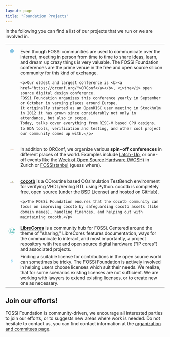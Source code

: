 ```yaml
---
layout: page
title: "Foundation Projects"
---
```


In the following you can find a list of our projects that we run or we
are involved in.

<table width="80%" align="center">
<tr>
  <td style="padding: 15px; vertical-align: top">
    <a href="https://orconf.org"><img src="/assets/orconf_logo.png" width="120px"></a>
  </td>
  <td>
    <p>Even though FOSSi communities are used to communicate over the internet, meeting in person from time to time to share ideas, learn, and dream up crazy things is very valuable.
    The FOSSi Foundation conferences are the prime venue in the free and open source silicon community for this kind of exchange.</p>

    <p>Our oldest and largest conference is <b><a href="https://orconf.org/">ORConf</a></b>, <i>the</i> open source digital design conference.
    FOSSi Foundation organizes this conference yearly in September or October in varying places around Europe.
    It originally started as an OpenRISC user meeting in Stockholm in 2012 it has grown since considerably not only in attendance, but also in scope.
    Today, talks cover everything from RISC-V based CPU designs, to EDA tools, verification and testing, and other cool project our community comes up with.</p>
  </td>
</tr>
<tr>
  <td style="padding: 15px; vertical-align: top">
    <img src="/latchup/images/latchupnoloc.png" width="120px">
  </td>
  <td>
    <p>In addition to ORConf, we organize various <b>spin-off conferences</b> in different places of the world.
    Examples include <a href="https://fossi-foundation.org/latchup/">Latch-Up</a>, or one-off events like the <a href="https://fossi-foundation.org/wosh/">Week of Open Source Hardware (WOSH)</a> in Zurich or <a href="https://fossi-foundation.org/fossistanbul/">FOSSistanbul</a> (guess where).</p>
  </td>
</tr>
<tr>
  <td style="padding: 15px; vertical-align: top">
    <img src="/assets/cocotb_logo_unofficial.png" width="120px">
  </td>
  <td>
    <p><b><a href="https://www.cocotb.org">cocotb</a></b> is a COroutine based COsimulation TestBench environment for verifying VHDL/Verilog RTL using Python.
    cocotb is completely free, open source (under the BSD License) and hosted on <a href="https://github.com/cocotb/cocotb">GitHub</a>).</p>

    <p>The FOSSi Foundation ensures that the cocotb community can focus on improving cocotb by safeguarding cocotb assets (like domain names), handling finances, and helping out with maintaining cocotb.</p>
  </td>
</tr>
<tr>
  <td style="padding: 10px; vertical-align: top">
    <a href="https://www.librecores.org"><img src="/assets/librecores_logo.png" width="120px" /></a>
  </td>
  <td>
    <b><a href="https://www.librecores.org">LibreCores</a></b> is a community hub for FOSSi.
    Centered around the theme of "sharing," LibreCores features documentation, ways for the communicate to interact, and most importantly, a project repository with free and open source digital hardware ("IP cores") and associated projects.
  </td>
</tr>
<tr>
  <td style="padding: 15px; vertical-align: top">
    <img src="/assets/licensing_logo.png" width="120px">
  </td>
  <td>
    Finding a suitable license for contributions in the open source world can sometimes be tricky.
    The FOSSi Foundation is actively involved in helping users choose licenses which suit their needs.
    We realize, that for some scenarios existing licenses are not sufficient.
    We are working with lawyers to extend existing licenses, or to create new one as necessary.
  </td>
</tr>
</table>


Join our efforts!
-----------------

FOSSi Foundation is community-driven, we encourage all interested parties to join our efforts, or to suggests new areas where work is needed.
Do not hesitate to contact us, you can find contact information at the [organization and commitees page](https://fossi-foundation.org/organization#committees).
